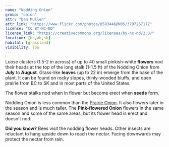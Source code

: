 ```yaml
---
name: "Nodding Onion"
group: "onion"
attr: "Dan Mullen"
attr_link: "https://www.flickr.com/photos/8583446@N05/3797267172"
license: "CC BY-NC-ND"
license_link: "https://creativecommons.org/licenses/by-nc-nd/2.0/"
location: [bc,ab,sk]
habitat: [grassland]
visibility: low
---
```

Loose clusters (1.5-2 in across) of up to 40 small pinkish-white **flowers** nod their heads at the top of the long stalk (1-1.5 ft) of the Nodding Onion from **July** to **August**. Grass-like **leaves** (up to 22 in) emerge from the base of the plant. It can be found on rocky slopes, thinly-wooded bluffs, and open prairie from BC to SK and in most parts of the United States.

The flower stalks nod when in flower but become erect when **seeds** form.

Nodding Onion is less common than the [Prairie Onion](/plants/praonion). It also flowers later in the season and is much taller. The **Pink-flowered Onion** flowers in the same season and some of the same areas, but its flower head is erect and doesn't nod.

**Did you know?** Bees visit the nodding flower heads. Other insects are reluctant to hang upside down to reach the nectar. Facing downwards may protect the nectar from rain.
